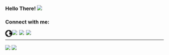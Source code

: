 ### Hello There! <img src="https://raw.githubusercontent.com/MartinHeinz/MartinHeinz/master/wave.gif" width="30px">
### Connect with me:

[<img align="left" width="22px" src="https://raw.githubusercontent.com/iconic/open-iconic/master/svg/globe.svg" />][website]
[<img align="left" width="22px" src="https://cdn.jsdelivr.net/npm/simple-icons@v3/icons/youtube.svg" />][youtube]
[<img align="left" width="22px" src="https://cdn.jsdelivr.net/npm/simple-icons@v3/icons/linkedin.svg" />][linkedin]
[<img align="left" width="22px" src="https://cdn.jsdelivr.net/npm/simple-icons@v3/icons/instagram.svg" />][instagram]

[website]: https://amritesh-dasari.github.io/
[youtube]: https://www.youtube.com/channel/UCduQmumax7ExDB0xRu-rkCA
[instagram]: https://www.instagram.com/lifes_alpha_tester/
[linkedin]: https://www.linkedin.com/in/amritesh-dasari/

</br>

---------------
<img align="center" src="https://github-readme-stats.vercel.app/api/top-langs/?username=amritesh-dasari&count_private=true&show_icons=true&theme=radical>" />
<img align="center" src="https://github-readme-stats.vercel.app/api?username=amritesh-dasari&count_private=true&show_icons=true&theme=radical>" />
</br>
